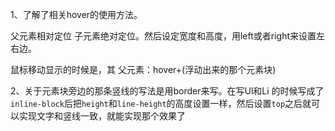 1、了解了相关hover的使用方法。

父元素相对定位
子元素绝对定位。然后设定宽度和高度，用left或者right来设置左右边。

鼠标移动显示的时候是，其  父元素：hover+(浮动出来的那个元素块)

2、关于元素块旁边的那条竖线的写法是用border来写。在写Ul和Li 的时候写成了`inline-block`后把`height`和`line-height`的高度设置一样，然后设置`top`之后就可以实现文字和竖线一致，就能实现那个效果了




